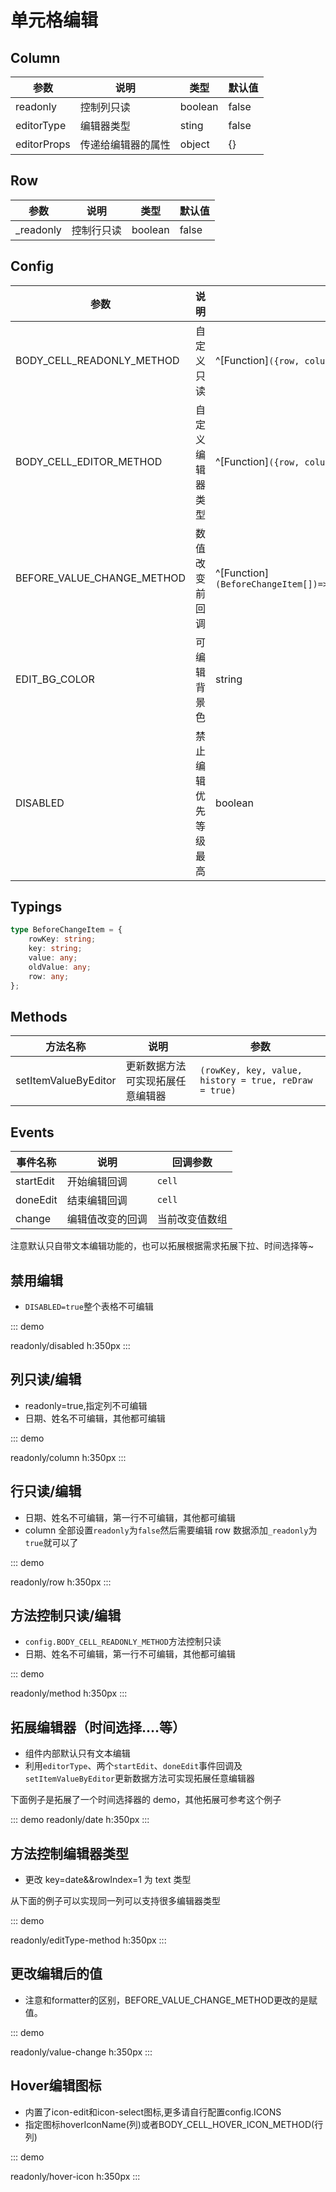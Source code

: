 # 单元格编辑

## Column

| 参数        | 说明               | 类型    | 默认值 |
| ----------- | ------------------ | ------- | ------ |
| readonly    | 控制列只读         | boolean | false  |
| editorType  | 编辑器类型         | sting   | false  |
| editorProps | 传递给编辑器的属性 | object  | {}     |

## Row

| 参数       | 说明       | 类型    | 默认值 |
| ---------- | ---------- | ------- | ------ |
| \_readonly | 控制行只读 | boolean | false  |

## Config

| 参数                       | 说明                 | 类型                                                                               | 默认值                 |
| -------------------------- | -------------------- | ---------------------------------------------------------------------------------- | ---------------------- |
| BODY_CELL_READONLY_METHOD  | 自定义只读           | ^[Function]`({row, column, rowIndex, colIndex,value})=>boolean\|viod`              | —                      |
| BODY_CELL_EDITOR_METHOD    | 自定义编辑器类型     | ^[Function]`({row, column, rowIndex, colIndex,value})=>string\|viod`               | —                      |
| BEFORE_VALUE_CHANGE_METHOD | 数值改变前回调       | ^[Function]`(BeforeChangeItem[])=>BeforeChangeItem[]\|Promise<BeforeChangeItem[]>` | —                      |
| EDIT_BG_COLOR              | 可编辑背景色         | string                                                                             | `rgba(221,170,83,0.1)` |
| DISABLED                   | 禁止编辑优先等级最高 | boolean                                                                            | false                  |

## Typings
``` ts
type BeforeChangeItem = {
    rowKey: string;
    key: string;
    value: any;
    oldValue: any;
    row: any;
};
```
## Methods

| 方法名称             | 说明                             | 参数                                                  |
| -------------------- | -------------------------------- | ----------------------------------------------------- |
| setItemValueByEditor | 更新数据方法可实现拓展任意编辑器 | `(rowKey, key, value, history = true, reDraw = true)` |

## Events

| 事件名称  | 说明             | 回调参数       |
| --------- | ---------------- | -------------- |
| startEdit | 开始编辑回调     | `cell`         |
| doneEdit  | 结束编辑回调     | `cell`         |
| change    | 编辑值改变的回调 | 当前改变值数组 |

注意默认只自带文本编辑功能的，也可以拓展根据需求拓展下拉、时间选择等~


## 禁用编辑
-   `DISABLED=true`整个表格不可编辑

::: demo

readonly/disabled
h:350px
:::

## 列只读/编辑

-   readonly=true,指定列不可编辑
-   日期、姓名不可编辑，其他都可编辑

::: demo

readonly/column
h:350px
:::

## 行只读/编辑

-   日期、姓名不可编辑，第一行不可编辑，其他都可编辑
-   column 全部设置`readonly`为`false`然后需要编辑 row 数据添加`_readonly`为`true`就可以了

::: demo

readonly/row
h:350px
:::

## 方法控制只读/编辑

-   `config.BODY_CELL_READONLY_METHOD`方法控制只读
-   日期、姓名不可编辑，第一行不可编辑，其他都可编辑

::: demo

readonly/method
h:350px
:::

## 拓展编辑器（时间选择....等）

-   组件内部默认只有文本编辑
-   利用`editorType`、两个`startEdit`、`doneEdit`事件回调及`setItemValueByEditor`更新数据方法可实现拓展任意编辑器

下面例子是拓展了一个时间选择器的 demo，其他拓展可参考这个例子

::: demo
readonly/date
h:350px
:::

## 方法控制编辑器类型

-   更改 key=date&&rowIndex=1 为 text 类型

从下面的例子可以实现同一列可以支持很多编辑器类型

::: demo

readonly/editType-method
h:350px
:::

## 更改编辑后的值

- 注意和formatter的区别，BEFORE_VALUE_CHANGE_METHOD更改的是赋值。


::: demo

readonly/value-change
h:350px
:::


## Hover编辑图标

- 内置了icon-edit和icon-select图标,更多请自行配置config.ICONS
- 指定图标hoverIconName(列)或者BODY_CELL_HOVER_ICON_METHOD(行列)


::: demo

readonly/hover-icon
h:350px
:::